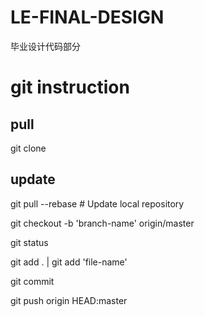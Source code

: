 # LE-FINAL-DESIGN
毕业设计代码部分


# git instruction

## pull
git clone <project>

## update
git pull --rebase  # Update local repository 

git checkout -b 'branch-name' origin/master

git status

git add . | git add 'file-name'

git commit 

git push origin HEAD:master



